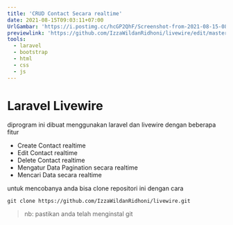 ```yaml
---
title: 'CRUD Contact Secara realtime'
date: 2021-08-15T09:03:11+07:00
UrlGambar: 'https://i.postimg.cc/hcGP2QhF/Screenshot-from-2021-08-15-08-51-29.png'
previewlink: 'https://github.com/IzzaWildanRidhoni/livewire/edit/master/README.md'
tools:
  - laravel
  - bootstrap
  - html
  - css
  - js
---
```


# Laravel Livewire

diprogram ini dibuat menggunakan laravel dan livewire dengan beberapa fitur

- Create Contact realtime
- Edit Contact realtime
- Delete Contact realtime
- Mengatur Data Pagination secara realtime
- Mencari Data secara realtime

untuk mencobanya anda bisa clone repositori ini dengan cara

```github
git clone https://github.com/IzzaWildanRidhoni/livewire.git

```

> nb: pastikan anda telah menginstal git
